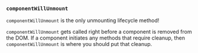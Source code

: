 ### `componentWillUnmount`

`componentWillUnmount` is the only unmounting lifecycle method!

`componentWillUnmount` gets called right before a component is removed from the DOM. If a component initiates any methods that require cleanup, then `componentWillUnmount` is where you should put that cleanup.